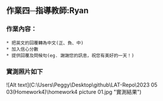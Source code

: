 ## 作業四─指導教師:Ryan
### 作業內容：
    * 把英文的回覆轉為中文(正、負、中)
    * 加入信心分數
    * 提供回覆及問候句(eg. 謝謝您的訊息，祝您有美好的一天！)
### 實測照片如下
![Alt text](C:\Users\Peggy\Desktop\github\LAT-Repo\2023 05 03(Homework4)\homework4 picture 01.jpg "實測結果")